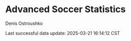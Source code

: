 # Advanced Soccer Statistics
Denis Ostroushko

<!-- gfm -->

Last successful data update: 2025-03-21 16:14:12 CST
